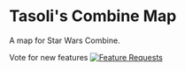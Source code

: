 # Tasoli's Combine Map
A map for Star Wars Combine.

Vote for new features
[![Feature Requests](https://feathub.com/Tasoli/tasolicombinemap?format=svg)](https://feathub.com/Tasoli/tasolicombinemap)

